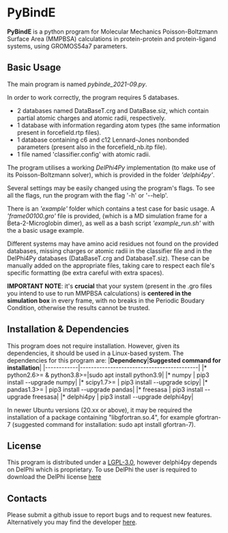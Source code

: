 # PyBindE

**PyBindE** is a python program for Molecular Mechanics Poisson-Boltzmann Surface Area (MMPBSA) calculations in protein-protein and protein-ligand systems, using GROMOS54a7 parameters.

## Basic Usage

The main program is named _pybinde_2021-09.py_.

In order to work correctly, the program requires 5 databases.

- 2 databases named DataBaseT.crg and DataBase.siz, which contain partial atomic charges and atomic radii, respectively.
- 1 database with information regarding atom types (the same information present in forcefield.rtp files).
- 1 database containing c6 and c12 Lennard-Jones nonbonded parameters (present also in the forcefield_nb.itp file).
- 1 file named 'classifier.config' with atomic radii.

The program utilises a working _DelPhi4Py_ implementation (to make use of its Poisson-Boltzmann solver), which is provided in the folder _'delphi4py'_.

Several settings may be easily changed using the program's flags. To see all the flags, run the program with the flag '-h' or '--help'.

There is an _'example'_ folder which contains a test case for basic usage. A _'frame00100.gro'_ file is provided, (which is a MD simulation frame for a Beta-2-Microglobin dimer), as well as a bash script _'example_run.sh'_ with the a basic usage example.

Different systems may have amino acid residues not found on the provided databases, missing charges or atomic radii in the classifier file and in the DelPhi4Py databases (DataBaseT.crg and DatabaseT.siz). These can be manually added on the appropriate files, taking care to respect each file's specific formatting (be extra careful with extra spaces).

**IMPORTANT NOTE**: it's **crucial** that your system (present in the .gro files you intend to use to run MMPBSA calculations) is **centered in the simulation box** in every frame, with no breaks in the Periodic Boudary Condition, otherwise the results cannot be trusted.

## Installation & Dependencies

This program does not require installation. However, given its dependencies, it should be used in a Linux-based system.
The dependencies for this program are:
|**Dependency**|**Suggested command for installation**|
|------------|-------------------------------------------|
|* python2.6>= & python3.8>=|sudo apt install python3.9|
|* numpy | pip3 install --upgrade numpy|
|* scipy1.7>= | pip3 install --upgrade scipy|
|* pandas1.3>= | pip3 install --upgrade pandas|
|* freesasa | pip3 install --upgrade freesasa|
|* delphi4py | pip3 install --upgrade delphi4py|

In newer Ubuntu versions (20.xx or above), it may be required the installation of a package containing "libgfortran.so.4", for example gfortran-7 (suggested command for installation: sudo apt install gfortran-7).

## License

This program is distributed under a [LGPL-3.0](./LICENSE), however delphi4py depends on
DelPhi which is proprietary. To use DelPhi the user is required to
download the DelPhi license
[here](https://honiglab.c2b2.columbia.edu/software/cgi-bin/software.pl?input=DelPhi)

## Contacts

Please submit a github issue to report bugs and to request new features.
Alternatively you may find the developer [here](mailto:jnvitorino@fc.ul.pt).
